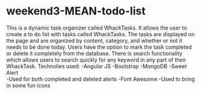 # weekend3-MEAN-todo-list

This is a dynamic task organizer called WhackTasks.
It allows the user to create a to do list with tasks called WhackTasks.
The tasks are displayed on the page and are organized by content, category, and whether or not it needs to be done today. Users have the option to mark the task completed or delete it completely from the database.
There is search functionality which allows users to search quickly for any keyword in any part of their WhackTask.
Technolies used:
-Angular JS
-Bootstrap
-MongoDB
-Sweet Alert   
    -Used for both completed and deleted alerts
-Font Awesome
    -Used to bring in some fun icons